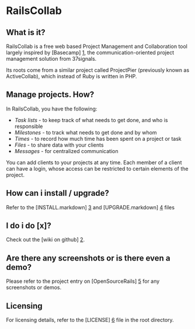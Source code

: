 # RailsCollab
## What is it?

RailsCollab is a free web based Project Management and Collaboration tool largely inspired by [Basecamp] [1], 
the communication-oriented project management solution from 37signals. 

Its roots come from a similar project called ProjectPier (previously known as ActiveCollab), 
which instead of Ruby is written in PHP.

## Manage projects. How?

In RailsCollab, you have the following:

* *Task lists* - to keep track of what needs to get done, and who is responsible
* *Milestones* - to track what needs to get done and by whom
* *Times* - to record how much time has been spent on a project or task
* *Files* - to share data with your clients
* *Messages* - for centralized communication

You can add clients to your projects at any time. Each member of a client can have a login, 
whose access can be restricted to certain elements of the project.

## How can i install / upgrade?

Refer to the [INSTALL.markdown] [3] and [UPGRADE.markdown] [4] files

## I do i do [x]?

Check out the [wiki on github] [2].

## Are there any screenshots or is there even a demo?

Please refer to the project entry on [OpenSourceRails] [5] for any screenshots or demos.

## Licensing

For licensing details, refer to the [LICENSE] [6] file in the root directory.

[1]: http://www.basecamphq.com
[2]: http://wiki.github.com/jamesu/railscollab
[3]: INSTALL.markdown
[4]: UPGRADE.markdown
[5]: http://www.opensourcerails.com/projects/111-RailsCollab
[6]: LICENSE

